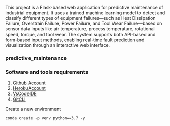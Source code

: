 
This project is a Flask-based web application for predictive maintenance of industrial equipment. It uses a trained machine learning model to detect and classify different types of equipment failures—such as Heat Dissipation Failure, Overstrain Failure, Power Failure, and Tool Wear Failure—based on sensor data inputs like air temperature, process temperature, rotational speed, torque, and tool wear. The system supports both API-based and form-based input methods, enabling real-time fault prediction and visualization through an interactive web interface.


### predictive_maintenance

### Software and tools requirements 

1. [Github Account](https://github.com)
2. [HerokuAccount](https://gihtub.com)
3. [VsCodeIDE](https://code.visualstudio.com/)
4. [GitCLI](https://git-scm.com/book/en/v2/Getting-Started-The-Command-Line)


Create a new environment

```
conda create -p venv python==3.7 -y
```
